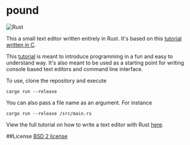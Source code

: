 # pound
![Rust](https://img.shields.io/badge/rust-%23000000.svg?style=for-the-badge&logo=rust&logoColor=white)

This a small text editor written entirely in Rust. It's based on this [tutorial 
written in C](https://viewsourcecode.org/snaptoken/kilo/index.html).

This [tutorial](https://medium.com/@otukof/build-your-text-editor-with-rust-678a463f968b) is meant to introduce programming in a fun and easy to understand way. It's also meant to be
used as a starting point for writing console based text editors and command line interface.

To use, clone the repository and execute
```
cargo run --release
```
You can also pass a file name as an argument. For instance
```
cargo run --release /src/main.rs
```

View the full tutorial on how to write a text editor with Rust [here](https://medium.com/@otukof/build-your-text-editor-with-rust-678a463f968b).

##License
[BSD 2 license](https://github.com/Kofituo/pound/blob/master/LICENSE)